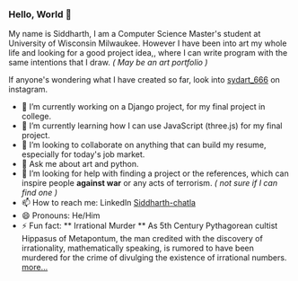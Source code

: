 ### Hello, World 👋 
My name is Siddharth, I am a Computer Science Master's student at University of Wisconsin Milwaukee. However I have been into art my whole life and looking for a good project idea,, where I can write program with the same intentions that I draw. _( May be an art portfolio )_

If anyone's wondering what I have created so far, look into [sydart_666](https://www.instagram.com/sydart_666/) on instagram.

- 🔭 I’m currently working on a Django project, for my final project in college. 
- 🌱 I’m currently learning how I can use JavaScript (three.js) for my final project. 
- 👯 I’m looking to collaborate on anything that can build my resume, especially for today's job market.
- 💬 Ask me about art and python.
- 🤔 I’m looking for help with finding a project or the references, which can inspire people **against war** or any acts of terrorism. *( not sure if I can find one )*
- 📫 How to reach me: LinkedIn [Siddharth-chatla](https://www.linkedin.com/in/siddarth-chatla/)
- 😄 Pronouns: He/Him
- ⚡ Fun fact:
 		** Irrational Murder **
		As 5th Century Pythagorean cultist Hippasus of Metapontum, the man credited with the discovery of irrationality, mathematically speaking, is rumored to have 			been murdered for the crime of divulging the existence of irrational numbers. [more...](https://esoterx.com/2014/12/03/murder-by-math-the-irrational-demise-of-hippasus/)


